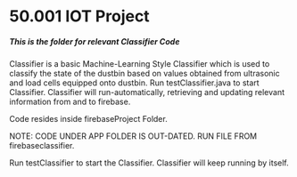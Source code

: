 # 50.001 IOT Project
##### This is the folder for relevant Classifier Code


Classifier is a basic Machine-Learning Style Classifier which is used to classify the state of the dustbin
based on values obtained from ultrasonic and load cells equipped onto dustbin. Run testClassifier.java to start 
Classifier. Classifier will run-automatically, retrieving and updating relevant information from and to firebase.

Code resides inside firebaseProject Folder. 

NOTE: CODE UNDER APP FOLDER IS OUT-DATED. RUN FILE FROM firebaseclassifier.

Run testClassifier to start the Classifier. Classifier will keep running by itself.
